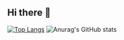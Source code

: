 ## Hi there 👋

<!--
**elysebaek/elysebaek** is a ✨ _special_ ✨ repository because its `README.md` (this file) appears on your GitHub profile.

Here are some ideas to get you started:

- 🔭 I’m currently working on ...
- 🌱 I’m currently learning ...
- 👯 I’m looking to collaborate on ...
- 🤔 I’m looking for help with ...
- 💬 Ask me about ...
- 📫 How to reach me: ...
- 😄 Pronouns: ...
- ⚡ Fun fact: ...
-->
[![Top Langs](https://github-readme-stats.vercel.app/api/top-langs/?username=delay-100&layout=compact)](https://github.com/elysebaek/github-readme-stats)
![Anurag's GitHub stats](https://github-readme-stats.vercel.app/api?username=elysebaek&show_icons=true&theme=radical)
